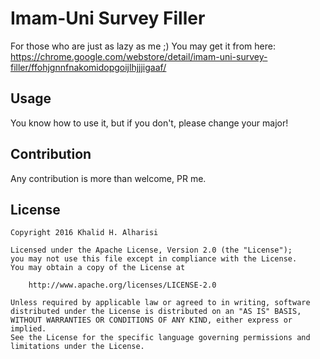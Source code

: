 Imam-Uni Survey Filler
===
For those who are just as lazy as me ;)
You may get it from here: https://chrome.google.com/webstore/detail/imam-uni-survey-filler/ffohjgnnfnakomidopgoijlhjjjigaaf/


Usage
---
You know how to use it, but if you don't, please change your major!


Contribution
---
Any contribution is more than welcome, PR me.


License
---
```
Copyright 2016 Khalid H. Alharisi

Licensed under the Apache License, Version 2.0 (the "License");
you may not use this file except in compliance with the License.
You may obtain a copy of the License at

    http://www.apache.org/licenses/LICENSE-2.0

Unless required by applicable law or agreed to in writing, software
distributed under the License is distributed on an "AS IS" BASIS,
WITHOUT WARRANTIES OR CONDITIONS OF ANY KIND, either express or implied.
See the License for the specific language governing permissions and
limitations under the License.
```
